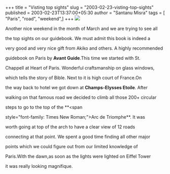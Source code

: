 +++
title = "Visting top sights"
slug = "2003-02-23-visting-top-sights"
published = 2003-02-23T13:37:00+05:30
author = "Santanu Misra"
tags = [ "Paris", "road", "weekend",]
+++
[![](../images/thumbnails/2003-02-23-visting-top-sights-paris-top-sights-2003.jpg)](../images/2003-02-23-visting-top-sights-paris-top-sights-2003.jpg)

Another nice weekend in the month of March and we are trying to see all
the top sights on our guidebook. We must admit this book is indeed a
very good and very nice gift from Akiko and others. A highly recommended
guidebook on Paris by **Avant Guide**.This time we started with St.
Chappell at Heart of Paris. Wonderful craftsmanship on glass windows,
which tells the story of Bible. Next to it is high court of France.On
the way back to hotel we got down at **Champs-Elysses Etoile**. After
walking on that famous road we decided to climb all those 200+ circular
steps to go to the top of the **<span
style="font-family: Times New Roman;">Arc de Triomphe</span>**. It was
worth going at top of the arch to have a clear view of 12 roads
connecting at that point. We spent a good time finding all other major
points which we could figure out from our limited knowledge of
Paris.With the dawn,as soon as the lights were lighted on Eiffel Tower
it was really looking magnifique.
